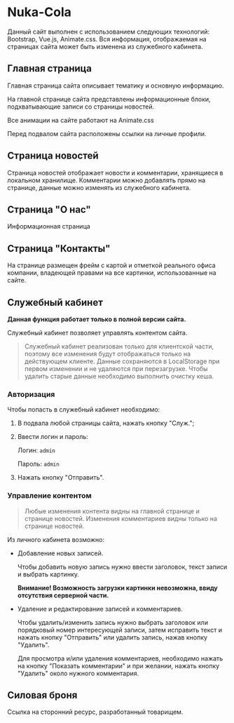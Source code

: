 # Nuka-Cola
Данный сайт выполнен с использованием следующих технологий: Bootstrap, Vue.js, Animate.css.
Вся информация, отображаемая на страницах сайта может быть изменена из служебного кабинета. 
## Главная страница
Главная страница сайта описывает тематику и основную информацию.

На главной странице сайта представлены информационные блоки, подхватывающие записи со страницы новостей. 

Все анимации на сайте работают на Animate.css

Перед подвалом сайта расположены ссылки на личные профили.

## Страница новостей
Страница новостей отображает новости и комментарии, хранящиеся в локальном хранилище. Комментарии можно добавлять прямо на странице, данные можно изменять из служебного кабинета.

## Страница "О нас"
Информационная страница

## Страница "Контакты"
На странице размещен фрейм с картой и отметкой реального офиса компании, владеющей правами на все картинки, использованные на сайте.

## Служебный кабинет
**Данная функция работает только в полной версии сайта.**

Служебный кабинет позволяет управлять контентом сайта. 
> Служебный кабинет реализован только для клиентской части, поэтому все изменения будут отображаться только на действующем клиенте. 
Данные сохраняются в LocalStorage при первом изменении и не удаляются при перезагрузке. 
Чтобы удалить старые данные необходимо выполнить очистку кеша.

### Авторизация
Чтобы попасть в служебный кабинет необходимо: 
1. В подвала любой страницы сайта, нажать кнопку "Служ.";
2. Ввести логин и пароль:
   
   Логин: `admin`
   
   Пароль: `admin`
   
3. Нажать кнопку "Отправить".

### Управление контентом
> Любые изменения контента видны на главной странице и странице новостей.
Изменения комментариев видны только на странице новостей.

Из личного кабинета возможно: 

- Добавление новых записей.

   Чтобы добавить новую запись нужно ввести заголовок, текст записи и выбрать картинку.

   **Внимание! Возможность загрузки картинки невозможна, ввиду отсутствия серверной части.**

- Удаление и редактирование записей и комментариев.

   Чтобы удалить/изменить запись нужно выбрать заголовок или порядковый номер интересующей записи, затем исправить текст и нажать кнопку "Отправить" или удалить запись, нажав кнопку "Удалить".
  
   Для просмотра и/или удаления комментариев, необходимо нажать на кнопку "Показать комментарии" и при желании, нажать кнопку "Удалить" около нужного комментария.
   
## Силовая броня
Ссылка на сторонний ресурс, разработанный товарищем.
